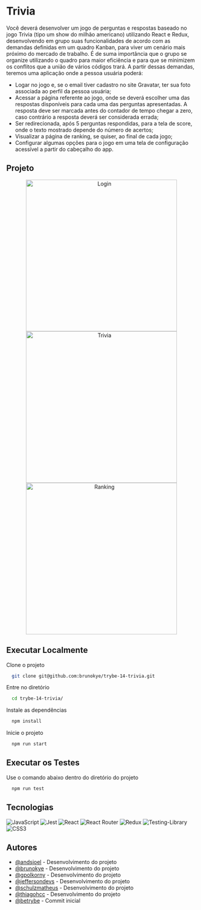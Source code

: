 # Trivia

Você deverá desenvolver um jogo de perguntas e respostas baseado no jogo Trivia (tipo um show do milhão americano) utilizando React e Redux, desenvolvendo em grupo suas funcionalidades de acordo com as demandas definidas em um quadro Kanban, para viver um cenário mais próximo do mercado de trabalho. É de suma importância que o grupo se organize utilizando o quadro para maior eficiência e para que se minimizem os conflitos que a união de vários códigos trará. A partir dessas demandas, teremos uma aplicação onde a pessoa usuária poderá:

- Logar no jogo e, se o email tiver cadastro no site Gravatar, ter sua foto associada ao perfil da pessoa usuária;
- Acessar a página referente ao jogo, onde se deverá escolher uma das respostas disponíveis para cada uma das perguntas apresentadas. A resposta deve ser marcada antes do contador de tempo chegar a zero, caso contrário a resposta deverá ser considerada errada;
- Ser redirecionada, após 5 perguntas respondidas, para a tela de score, onde o texto mostrado depende do número de acertos;
- Visualizar a página de ranking, se quiser, ao final de cada jogo;
- Configurar algumas opções para o jogo em uma tela de configuração acessível a partir do cabeçalho do app.

## Projeto

<div align="center">
  <img src="https://i.imgur.com/BSvAFI3.png" alt="Login" width="400px" />
  <img src="https://i.imgur.com/BlmVUlG.png" alt="Trivia" width="400px" />
  <img src="https://i.imgur.com/xl5IbHN.png" alt="Ranking" width="400px" />
</div>

## Executar Localmente

Clone o projeto 

```bash
  git clone git@github.com:brunokye/trybe-14-trivia.git
```

Entre no diretório

```bash
  cd trybe-14-trivia/
```

Instale as dependências

```bash
  npm install
```

Inicie o projeto

```bash
  npm run start
```

## Executar os Testes

Use o comando abaixo dentro do diretório do projeto

```bash
  npm run test
```

## Tecnologias

![JavaScript](https://img.shields.io/badge/javascript-%23323330.svg?style=for-the-badge&logo=javascript&logoColor=%23F7DF1E)
![Jest](https://img.shields.io/badge/-jest-%23C21325?style=for-the-badge&logo=jest&logoColor=white)
![React](https://img.shields.io/badge/react-%2320232a.svg?style=for-the-badge&logo=react&logoColor=%2361DAFB)
![React Router](https://img.shields.io/badge/React_Router-CA4245?style=for-the-badge&logo=react-router&logoColor=white)
![Redux](https://img.shields.io/badge/redux-%23593d88.svg?style=for-the-badge&logo=redux&logoColor=white)
![Testing-Library](https://img.shields.io/badge/-TestingLibrary-%23E33332?style=for-the-badge&logo=testing-library&logoColor=white) 
![CSS3](https://img.shields.io/badge/css3-%231572B6.svg?style=for-the-badge&logo=css3&logoColor=white)

## Autores

- [@andsjoel](https://github.com/andsjoel) - Desenvolvimento do projeto
- [@brunokye](https://github.com/brunokye) - Desenvolvimento do projeto
- [@gpolkorny](https://github.com/gpolkorny) - Desenvolvimento do projeto
- [@jeffersondevs](https://github.com/jeffersondevs) - Desenvolvimento do projeto
- [@schulzmatheus](https://github.com/SchulzMatheus) - Desenvolvimento do projeto
- [@thiagohcc](https://github.com/thiagohcc) - Desenvolvimento do projeto
- [@betrybe](https://github.com/betrybe) - Commit inicial
